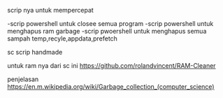 scrip nya untuk mempercepat

-scrip powershell untuk closee semua program
-scrip powershell untuk menghapus ram garbage
-scrip pwoershell untuk menghapus semua sampah temp,recyle,appdata,prefetch

sc
scrip handmade

untuk ram nya dari sc ini
https://github.com/rolandvincent/RAM-Cleaner

penjelasan 
https://en.m.wikipedia.org/wiki/Garbage_collection_(computer_science)
